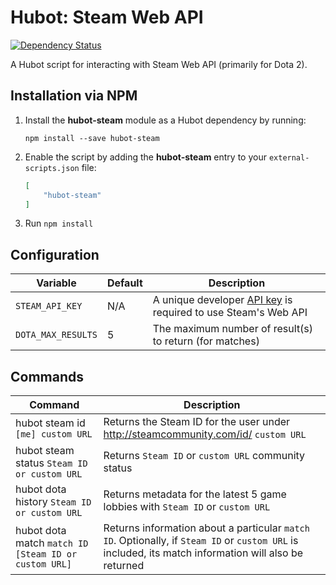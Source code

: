 # Hubot: Steam Web API

[![Dependency Status](https://david-dm.org/ClaudeBot/hubot-steam-webapi.svg?style=flat-square)](https://david-dm.org/ClaudeBot/hubot-steam-webapi)

A Hubot script for interacting with Steam Web API (primarily for Dota 2).


## Installation via NPM

1. Install the __hubot-steam__ module as a Hubot dependency by running:

    ```
    npm install --save hubot-steam
    ```

2. Enable the script by adding the __hubot-steam__ entry to your `external-scripts.json` file:

    ```json
    [
        "hubot-steam"
    ]
    ```

3. Run `npm install`


## Configuration

Variable | Default | Description
--- | --- | ---
`STEAM_API_KEY` | N/A | A unique developer [API key](http://steamcommunity.com/dev/apikey) is required to use Steam's Web API
`DOTA_MAX_RESULTS` | 5 | The maximum number of result(s) to return (for matches)


## Commands

Command | Description
--- | ---
hubot steam id `[me] custom URL` | Returns the Steam ID for the user under http://steamcommunity.com/id/ `custom URL`
hubot steam status `Steam ID or custom URL` | Returns `Steam ID` or `custom URL` community status
hubot dota history `Steam ID or custom URL` | Returns metadata for the latest 5 game lobbies with `Steam ID` or `custom URL`
hubot dota match `match ID [Steam ID or custom URL]` | Returns information about a particular `match ID`. Optionally, if `Steam ID` or `custom URL` is included, its match information will also be returned

